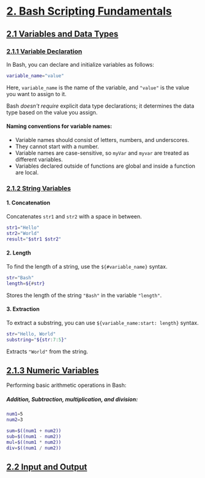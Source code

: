# [2. Bash Scripting Fundamentals](#2-bash-scripting-fundamentals)

## [2.1 Variables and Data Types](#21-variables-and-data-types)

### [2.1.1 Variable Declaration](#211-variable-declaration)

In Bash, you can declare and initialize variables as follows:

```bash
variable_name="value"
```

Here,
`variable_name` is the name of the variable, and
`"value"` is the value you want to assign to it.

Bash _doesn't require_ explicit data type declarations; it determines the data type based on the value you assign.

#### Naming conventions for variable names:

- Variable names should consist of letters, numbers, and underscores.
- They cannot start with a number.
- Variable names are case-sensitive, so `myVar` and `myvar` are treated as different variables.
- Variables declared outside of functions are global and inside a function are local.

### [2.1.2 String Variables](#212-string-variables)

#### 1. Concatenation

Concatenates `str1` and `str2` with a space in between.

```bash
str1="Hello"
str2="World"
result="$str1 $str2"
```

#### 2. Length

To find the length of a string, use the `${#variable_name}` syntax.

```bash
str="Bash"
length=${#str}
```

Stores the length of the string `"Bash"` in the variable `"length"`.

#### 3. Extraction

To extract a substring, you can use `${variable_name:start: length}` syntax.

```bash
str="Hello, World"
substring="${str:7:5}"
```

Extracts `"World"` from the string.

## [2.1.3 Numeric Variables](#213-numeric-variables)

Performing basic arithmetic operations in Bash:

##### Addition, Subtraction, multiplication, and division:

```bash
num1=5
num2=3

sum=$((num1 + num2))
sub=$((num1 - num2))
mul=$((num1 * num2))
div=$((num1 / num2))
```

## [2.2 Input and Output](#22-input-and-output)
